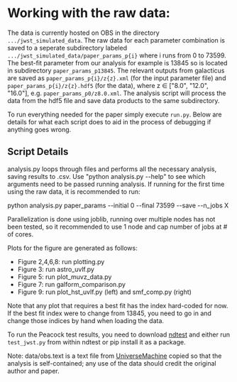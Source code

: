 # Working with the raw data:
The data is currently hosted on OBS in the directory `.../jwst_simulated_data`. The raw data for each parameter combination is saved to a seperate subdirectory labeled `.../jwst_simulated_data/paper_params_p{i}` where i runs from 0 to 73599. The best-fit parameter from our analysis for example is 13845 so is located in subdirectory `paper_params_p13845`. The relevant outputs from galacticus are saved as `paper_params_p{i}/z{z}.xml` (for the input parameter file) and `paper_params_p{i}/z{z}.hdf5` (for the data), where z $\in$ ["8.0", "12.0", "16.0"], e.g. `paper_params_p0/z8.0.xml`. The analysis script will process the data from the hdf5 file and save data products to the same subdirectory.

To run everything needed for the paper simply execute `run.py`. Below are details for what each script does to aid in the process of debugging if anything goes wrong.

## Script Details 

analysis.py loops through files and performs all the necessary analysis, saving results to <outfilename>.csv. Use "python analysis.py --help" to see which arguments need to be passed running analysis. If running for the first time using the raw data, it is recommended to run:

python analysis.py paper_params --initial 0 --final 73599 --save --n_jobs X

Parallelization is done using joblib, running over multiple nodes has not been tested, so it recommended to use 1 node and cap number of jobs at # of cores.

Plots for the figure are generated as follows:
- Figure 2,4,6,8: run plotting.py
- Figure 3: run astro_uvlf.py 
- Figure 5: run plot_muvz_data.py
- Figure 7: run galform_comparison.py
- Figure 9: run plot_hst_uvlf.py (left) and smf_comp.py (right)

Note that any plot that requires a best fit has the index hard-coded for now. If the best fit index were to change from 13845, you need to go in and change those indices by hand when loading the data.

To run the Peacock test results, you need to download [ndtest](https://github.com/syrte/ndtest) and either run `test_jwst.py` from within ndtest or pip install it as a package.

Note: data/obs.text is a text file from [UniverseMachine](https://bitbucket.org/pbehroozi/universemachine/src/main/) copied so that the analysis is self-contained; any use of the data should credit the original author and paper.
